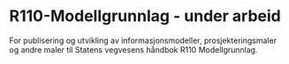 # R110-Modellgrunnlag - under arbeid
For publisering og utvikling av informasjonsmodeller, prosjekteringsmaler og andre maler til Statens vegvesens håndbok R110 Modellgrunnlag.
